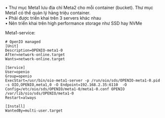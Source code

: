 •	Thư mục Meta1 lưu địa chỉ Meta2 cho mỗi container (bucket). Thư mục Meta1 có thể quản lý hàng triệu container.  
•   Phải được triển khai trên 3 servers khác nhau  
•	Nên triển khai trên high performance storage như SSD hay NVMe

Meta1-service:

    # OpenIO managed
    [Unit]
    Description=OPENIO-meta1-0
    After=network-online.target
    Wants=network-online.target

    [Service]
    User=openio
    Group=openio
    ExecStart=/usr/bin/oio-meta1-server -p /run/oio/sds/OPENIO-meta1-0.pid -s OIO,OPENIO,meta1,0 -O Endpoint=192.168.2.35:6110  -O Config=/etc/oio/sds/OPENIO/meta1-0/meta1-0.conf OPENIO /var/lib/oio/sds/OPENIO/meta1-0
    Restart=always

    [Install]
    WantedBy=multi-user.target

